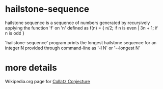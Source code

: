 # hailstone-sequence

hailstone sequence is a sequence of numbers generated by recursively applying
the function 'f' on 'n' defined as
    f(n) = { n/2; if n is even | 3n + 1; if n is odd }


'hailstone-sequence' program prints the longest hailstone sequence for an
integer N provided through command-line as '-l N' or '--longest N'

# more details

Wikipedia.org page for [Collatz Conjecture](http://en.wikipedia.org/wiki/Collatz_conjecture)

